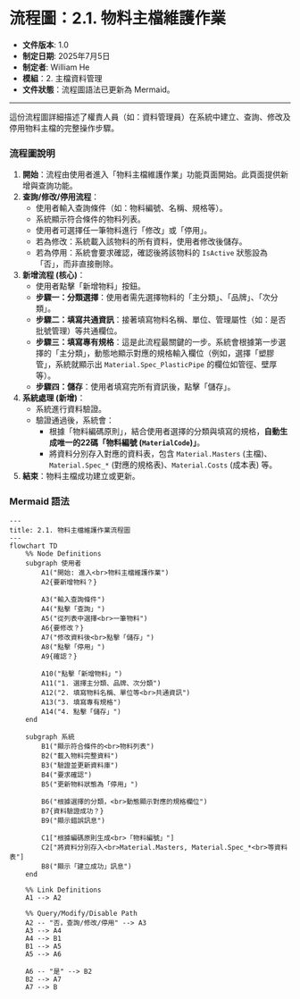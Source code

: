 # 流程圖：2.1. 物料主檔維護作業

* **文件版本**: 1.0
* **制定日期**: 2025年7月5日
* **制定者**: William He
* **模組**：2. 主檔資料管理
* **文件狀態**：流程圖語法已更新為 Mermaid。

---

這份流程圖詳細描述了權責人員（如：資料管理員）在系統中建立、查詢、修改及停用物料主檔的完整操作步驟。

### 流程圖說明

1.  **開始**：流程由使用者進入「物料主檔維護作業」功能頁面開始。此頁面提供新增與查詢功能。
2.  **查詢/修改/停用流程**：
    * 使用者輸入查詢條件（如：物料編號、名稱、規格等）。
    * 系統顯示符合條件的物料列表。
    * 使用者可選擇任一筆物料進行「修改」或「停用」。
    * 若為修改：系統載入該物料的所有資料，使用者修改後儲存。
    * 若為停用：系統會要求確認，確認後將該物料的 `IsActive` 狀態設為「否」，而非直接刪除。
3.  **新增流程 (核心)**：
    * 使用者點擊「新增物料」按鈕。
    * **步驟一：分類選擇**：使用者需先選擇物料的「主分類」、「品牌」、「次分類」。
    * **步驟二：填寫共通資訊**：接著填寫物料名稱、單位、管理屬性（如：是否批號管理）等共通欄位。
    * **步驟三：填寫專有規格**：這是此流程最關鍵的一步。系統會根據第一步選擇的「主分類」，動態地顯示對應的規格輸入欄位（例如，選擇「塑膠管」，系統就顯示出 `Material.Spec_PlasticPipe` 的欄位如管徑、壁厚等）。
    * **步驟四：儲存**：使用者填寫完所有資訊後，點擊「儲存」。
4.  **系統處理 (新增)**：
    * 系統進行資料驗證。
    * 驗證通過後，系統會：
        * 根據「物料編碼原則」，結合使用者選擇的分類與填寫的規格，**自動生成唯一的22碼「物料編號 (`MaterialCode`)」**。
        * 將資料分別存入對應的資料表，包含 `Material.Masters` (主檔)、`Material.Spec_*` (對應的規格表)、`Material.Costs` (成本表) 等。
5.  **結束**：物料主檔成功建立或更新。

### Mermaid 語法

```mermaid
---
title: 2.1. 物料主檔維護作業流程圖
---
flowchart TD
    %% Node Definitions
    subgraph 使用者
        A1("開始: 進入<br>物料主檔維護作業")
        A2{要新增物料？}
        
        A3("輸入查詢條件")
        A4("點擊「查詢」")
        A5("從列表中選擇<br>一筆物料")
        A6{要修改？}
        A7("修改資料後<br>點擊「儲存」")
        A8("點擊「停用」")
        A9{確認？}
        
        A10("點擊「新增物料」")
        A11("1. 選擇主分類、品牌、次分類")
        A12("2. 填寫物料名稱、單位等<br>共通資訊")
        A13("3. 填寫專有規格")
        A14("4. 點擊「儲存」")
    end

    subgraph 系統
        B1("顯示符合條件的<br>物料列表")
        B2("載入物料完整資料")
        B3("驗證並更新資料庫")
        B4("要求確認")
        B5("更新物料狀態為「停用」")
        
        B6("根據選擇的分類，<br>動態顯示對應的規格欄位")
        B7{資料驗證成功？}
        B9("顯示錯誤訊息")
        
        C1["根據編碼原則生成<br>「物料編號」"]
        C2["將資料分別存入<br>Material.Masters, Material.Spec_*<br>等資料表"]
        B8("顯示「建立成功」訊息")
    end

    %% Link Definitions
    A1 --> A2

    %% Query/Modify/Disable Path
    A2 -- "否，查詢/修改/停用" --> A3
    A3 --> A4
    A4 --> B1
    B1 --> A5
    A5 --> A6

    A6 -- "是" --> B2
    B2 --> A7
    A7 --> B
